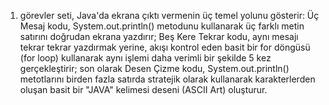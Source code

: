 1. görevler seti, Java'da ekrana çıktı vermenin üç temel yolunu gösterir: Üç Mesaj kodu, System.out.println() metodunu kullanarak üç farklı metin satırını doğrudan ekrana yazdırır; Beş Kere Tekrar kodu, aynı mesajı tekrar tekrar yazdırmak yerine, akışı kontrol eden basit bir for döngüsü (for loop) kullanarak aynı işlemi daha verimli bir şekilde 5 kez gerçekleştirir; son olarak Desen Çizme kodu, System.out.println() metotlarını birden fazla satırda stratejik olarak kullanarak karakterlerden oluşan basit bir "JAVA" kelimesi deseni (ASCII Art) oluşturur.

